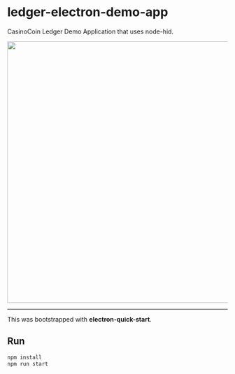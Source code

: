 # ledger-electron-demo-app

CasinoCoin Ledger Demo Application that uses node-hid.

<img width=600 src="https://github.com/casinocoin/casinocoin-ledger-demo-app/blob/master/ledgerCSC.jpg" />

---

This was bootstrapped with **electron-quick-start**.

## Run

```bash
npm install
npm run start
```

